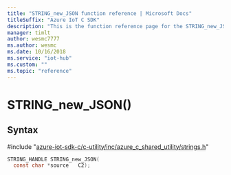 ```yaml
---                             
title: "STRING_new_JSON function reference | Microsoft Docs" 
titleSuffix: "Azure IoT C SDK"            
description: "This is the function reference page for the STRING_new_JSON() function in the Azure IoT C SDK. This SDK is used with Azure IoT Hub and Azure IoT Hub Device Provisioning Service"            
manager: timlt                 
author: wesmc7777              
ms.author: wesmc               
ms.date: 10/16/2018                    
ms.service: "iot-hub"             
ms.custom: ""                
ms.topic: "reference"        
---                            
```


# STRING_new_JSON()

## Syntax

\#include "[azure-iot-sdk-c/c-utility/inc/azure_c_shared_utility/strings.h](../strings-h.md)"  
```C
STRING_HANDLE STRING_new_JSON(
  const char *source   C2);
```

